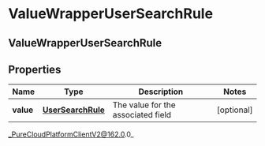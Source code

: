 # ValueWrapperUserSearchRule

## ValueWrapperUserSearchRule

## Properties

|Name | Type | Description | Notes|
|------------ | ------------- | ------------- | -------------|
| **value** | [**UserSearchRule**](UserSearchRule) | The value for the associated field | [optional] |



_PureCloudPlatformClientV2@162.0.0_
